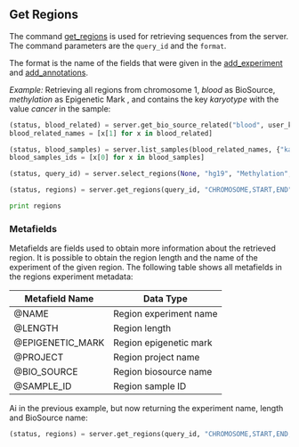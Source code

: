 ## Get Regions

The command [get_regions](http://deepblue.mpi-inf.mpg.de/api.html#api-get_regions) is used for retrieving sequences from the server.
The command parameters are the ```query_id``` and the ```format```.

The format is the name of the fields that were given in the [add_experiment](http://deepblue.mpi-inf.mpg.de/api.html#api-add_experiment) and [add_annotations](http://deepblue.mpi-inf.mpg.de/api.html#api-add_annotation).

*Example:* Retrieving all regions from chromosome 1, *blood* as BioSource, *methylation* as Epigenetic Mark , and contains the key *karyotype* with the value *cancer* in the sample:

```python
(status, blood_related) = server.get_bio_source_related("blood", user_key)
blood_related_names = [x[1] for x in blood_related]

(status, blood_samples) = server.list_samples(blood_related_names, {"karyotype":"cancer"}, user_key)
blood_samples_ids = [x[0] for x in blood_samples]

(status, query_id) = server.select_regions(None, "hg19", "Methylation", blood_samples_ids, None, None, "chr1", None, None, user_key)

(status, regions) = server.get_regions(query_id, "CHROMOSOME,START,END", user_key)

print regions
```

### Metafields

Metafields are fields used to obtain more information about the retrieved region.
It is possible to obtain the region length and the name of the experiment of the given region.
The following table shows all metafields in the regions experiment metadata:

| Metafield Name   | Data Type              |
|------------------|------------------------|
| @NAME            | Region experiment name |
| @LENGTH          | Region length          |
| @EPIGENETIC_MARK | Region epigenetic mark |
| @PROJECT         | Region project name    |
| @BIO_SOURCE      | Region biosource name  |
| @SAMPLE_ID       | Region sample ID       |

Ai in the previous example, but now returning the experiment name, length and BioSource name:

```python
(status, regions) = server.get_regions(query_id, "CHROMOSOME,START,END,@NAME,@LENGTH,@BIO_SOURCE", user_key)
```
